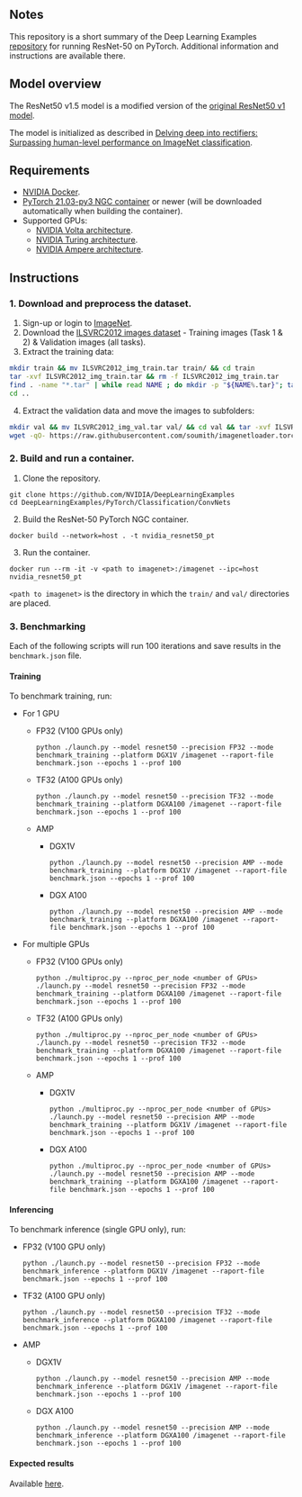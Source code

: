 ## Notes
This repository is a short summary of the Deep Learning Examples [repository](https://github.com/NVIDIA/DeepLearningExamples/tree/master/PyTorch/Classification/ConvNets/resnet50v1.5) for running ResNet-50 on PyTorch. Additional information and instructions are available there.

## Model overview
The ResNet50 v1.5 model is a modified version of the [original ResNet50 v1 model](https://arxiv.org/abs/1512.03385).

The model is initialized as described in [Delving deep into rectifiers: Surpassing human-level performance on ImageNet classification](https://arxiv.org/pdf/1502.01852.pdf).

## Requirements
* [NVIDIA Docker](https://github.com/NVIDIA/nvidia-docker).
* [PyTorch 21.03-py3 NGC container](https://ngc.nvidia.com/registry/nvidia-pytorch) or newer (will be downloaded automatically when building the container).
* Supported GPUs:
    * [NVIDIA Volta architecture](https://www.nvidia.com/en-us/data-center/volta-gpu-architecture/).
    * [NVIDIA Turing architecture](https://www.nvidia.com/en-us/geforce/turing/).
    * [NVIDIA Ampere architecture](https://www.nvidia.com/en-us/data-center/nvidia-ampere-gpu-architecture/).

## Instructions
### 1. Download and preprocess the dataset.
1. Sign-up or login to [ImageNet](https://image-net.org/).
2. Download the [ILSVRC2012 images dataset](https://image-net.org/challenges/LSVRC/2012/2012-downloads.php) - Training images (Task 1 & 2) & Validation images (all tasks).
3. Extract the training data:
```bash
mkdir train && mv ILSVRC2012_img_train.tar train/ && cd train
tar -xvf ILSVRC2012_img_train.tar && rm -f ILSVRC2012_img_train.tar
find . -name "*.tar" | while read NAME ; do mkdir -p "${NAME%.tar}"; tar -xvf "${NAME}" -C "${NAME%.tar}"; rm -f "${NAME}"; done
cd ..
```
4. Extract the validation data and move the images to subfolders:
```bash
mkdir val && mv ILSVRC2012_img_val.tar val/ && cd val && tar -xvf ILSVRC2012_img_val.tar
wget -qO- https://raw.githubusercontent.com/soumith/imagenetloader.torch/master/valprep.sh | bash
```

### 2. Build and run a container.
1. Clone the repository.
```
git clone https://github.com/NVIDIA/DeepLearningExamples
cd DeepLearningExamples/PyTorch/Classification/ConvNets
```
2. Build the ResNet-50 PyTorch NGC container.
```
docker build --network=host . -t nvidia_resnet50_pt
```
3. Run the container.
```
docker run --rm -it -v <path to imagenet>:/imagenet --ipc=host nvidia_resnet50_pt
```
`<path to imagenet>`  is the directory in which the `train/` and `val/` directories are placed.

### 3. Benchmarking
Each of the following scripts will run 100 iterations and save results in the `benchmark.json` file.
#### Training
To benchmark training, run:

* For 1 GPU
    * FP32 (V100 GPUs only)

        `python ./launch.py --model resnet50 --precision FP32 --mode benchmark_training --platform DGX1V /imagenet --raport-file benchmark.json --epochs 1 --prof 100`
    * TF32 (A100 GPUs only)

        `python ./launch.py --model resnet50 --precision TF32 --mode benchmark_training --platform DGXA100 /imagenet --raport-file benchmark.json --epochs 1 --prof 100`
    * AMP
        * DGX1V

            `python ./launch.py --model resnet50 --precision AMP --mode benchmark_training --platform DGX1V /imagenet --raport-file benchmark.json --epochs 1 --prof 100`
        * DGX A100

            `python ./launch.py --model resnet50 --precision AMP --mode benchmark_training --platform DGXA100 /imagenet --raport-file benchmark.json --epochs 1 --prof 100`
* For multiple GPUs
    * FP32 (V100 GPUs only)

        `python ./multiproc.py --nproc_per_node <number of GPUs> ./launch.py --model resnet50 --precision FP32 --mode benchmark_training --platform DGXA100 /imagenet --raport-file benchmark.json --epochs 1 --prof 100`
    * TF32 (A100 GPUs only)

        `python ./multiproc.py --nproc_per_node <number of GPUs> ./launch.py --model resnet50 --precision TF32 --mode benchmark_training --platform DGXA100 /imagenet --raport-file benchmark.json --epochs 1 --prof 100`
    * AMP
        * DGX1V

            `python ./multiproc.py --nproc_per_node <number of GPUs> ./launch.py --model resnet50 --precision AMP --mode benchmark_training --platform DGX1V /imagenet --raport-file benchmark.json --epochs 1 --prof 100`
        * DGX A100

            `python ./multiproc.py --nproc_per_node <number of GPUs> ./launch.py --model resnet50 --precision AMP --mode benchmark_training --platform DGXA100 /imagenet --raport-file benchmark.json --epochs 1 --prof 100`

#### Inferencing
To benchmark inference (single GPU only), run:

* FP32 (V100 GPU only)

    `python ./launch.py --model resnet50 --precision FP32 --mode benchmark_inference --platform DGX1V /imagenet --raport-file benchmark.json --epochs 1 --prof 100`

* TF32 (A100 GPU only)

    `python ./launch.py --model resnet50 --precision TF32 --mode benchmark_inference --platform DGXA100 /imagenet --raport-file benchmark.json --epochs 1 --prof 100`

* AMP
    * DGX1V

        `python ./launch.py --model resnet50 --precision AMP --mode benchmark_inference --platform DGX1V /imagenet --raport-file benchmark.json --epochs 1 --prof 100`
    * DGX A100

        `python ./launch.py --model resnet50 --precision AMP --mode benchmark_inference --platform DGXA100 /imagenet --raport-file benchmark.json --epochs 1 --prof 100`

#### Expected results
Available [here](https://github.com/NVIDIA/DeepLearningExamples/tree/master/PyTorch/Classification/ConvNets/resnet50v1.5#results).
